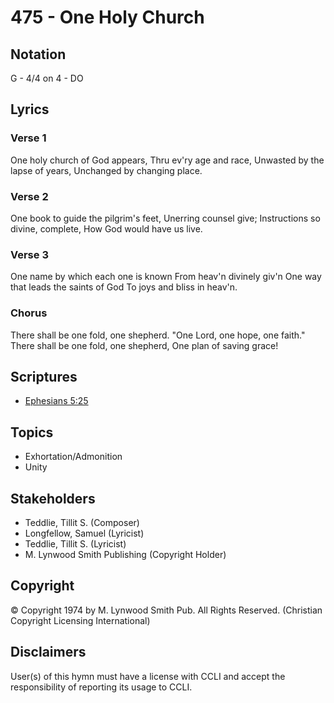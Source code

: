 # 475 - One Holy Church

## Notation

G - 4/4 on 4 - DO

## Lyrics

### Verse 1

One holy church of God appears, Thru ev'ry age and race, Unwasted by the lapse of years, Unchanged by changing place.

### Verse 2

One book to guide the pilgrim's feet, Unerring counsel give; Instructions so divine, complete, How God would have us live.

### Verse 3

One name by which each one is known From heav'n divinely giv'n One way that leads the saints of God To joys and bliss in heav'n.

### Chorus

There shall be one fold, one shepherd. "One Lord, one hope, one faith." There shall be one fold, one shepherd, One plan of saving grace!


## Scriptures

- [Ephesians 5:25](https://www.biblegateway.com/passage/?search=Ephesians%205%3A25)

## Topics

- Exhortation/Admonition
- Unity

## Stakeholders

- Teddlie, Tillit S. (Composer)
- Longfellow, Samuel (Lyricist)
- Teddlie, Tillit S. (Lyricist)
- M. Lynwood Smith Publishing (Copyright Holder)

## Copyright

© Copyright 1974 by M. Lynwood Smith Pub. All Rights Reserved.
(Christian Copyright Licensing International)

## Disclaimers

User(s) of this hymn must have a license with CCLI and accept the responsibility of reporting its usage to CCLI.

